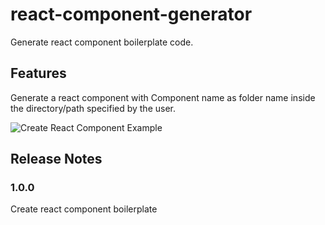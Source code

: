# react-component-generator

Generate react component boilerplate code.

## Features

Generate a react component with Component name as folder name inside the directory/path specified by the user.

![Create React Component Example](https://user-images.githubusercontent.com/43134750/139830943-4ca9cb2a-bc5f-4a8a-9810-1981ac14739a.gif)

## Release Notes

### 1.0.0

Create react component boilerplate
